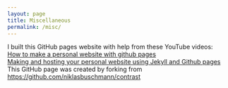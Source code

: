 ```yaml
---
layout: page
title: Miscellaneous
permalink: /misc/
---
```


I built this GitHub pages website with help from these YouTube videos: \
[How to make a personal website with github pages](https://www.youtube.com/watch?v=qZsgPgGdOzQ&t=1145s) \
[Making and hosting your personal website using Jekyll and Github pages](https://www.youtube.com/watch?v=8NkxcaxRacA) \
This GitHub page was created by forking from https://github.com/niklasbuschmann/contrast